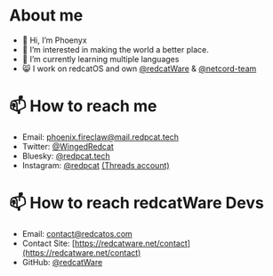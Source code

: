 # About me
- 👋 Hi, I’m Phoenyx
- 👀 I’m interested in making the world a better place.
- 🌱 I’m currently learning multiple languages
- 😸 I work on redcatOS and own [@redcatWare](https://github.com/redcatWare) & [@netcord-team](https://github.com/netcord-team)

# 📫 How to reach me
- Email: [phoenix.fireclaw@mail.redpcat.tech](mailto:phoenix.fireclaw@mail.redpcat.tech)
- Twitter: [@WingedRedcat](https://twitter.com/wingedredcat)
- Bluesky: [@redpcat.tech](https://bsky.app/profile/redpcat.tech)
- Instagram: [@redpcat](https://www.instagram.com/redpcat.tech/) [(Threads account)](https://www.threads.net/redpcat.tech/)
  
# 📫 How to reach redcatWare Devs
- Email: contact@redcatos.com
- Contact Site: [https://redcatware.net/contact](https://redcatware.net/contact)
- GitHub: [@redcatWare](https://github.com/redcatWare)
 
<!---
RedPCat/RedPCat is a ✨ special ✨ repository because its `README.md` (this file) appears on your GitHub profile.
You can click the Preview link to take a look at your changes.
--->
